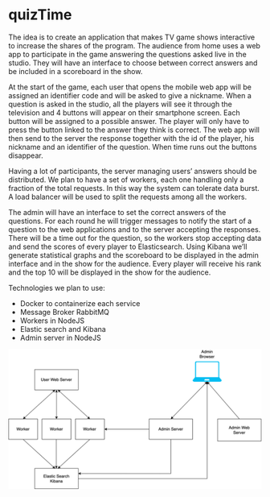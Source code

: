 # quizTime
The idea is to create an application that makes TV game shows interactive to increase the shares of the program. The audience from home uses a web app to participate in the game answering the questions asked live in the studio. They will have an interface to choose between correct answers and be included in a scoreboard in the show.

At the start of the game, each user that opens the mobile web app will be assigned an identifier code and will be asked to give a nickname. When a question is asked in the studio, all the players will see it through the television and 4 buttons will appear on their smartphone screen. Each button will be assigned to a possible answer. The player will only have to press the button linked to the answer they think is correct. The web app will then send to the server the response together with the id of the player, his nickname and an identifier of the question. When time runs out the buttons disappear.

Having a lot of participants, the server managing users’ answers should be distributed. We plan to have a set of workers, each one handling only a fraction of the total requests. In this way the system can tolerate data burst. A load balancer will be used to split the requests among all the workers.

The admin will have an interface to set the correct answers of the questions. For each round he will trigger messages to notify the start of a question to the web applications and to the server accepting the responses. There will be a time out for the question, so the workers stop accepting data and send the scores of every player to Elasticsearch.
Using Kibana we’ll generate statistical graphs and the scoreboard to be displayed in the admin interface and in the show for the audience.
Every player will receive his rank and the top 10 will be displayed in the show for the audience.

Technologies we plan to use:
- Docker to containerize each service
- Message Broker RabbitMQ
- Workers in NodeJS
- Elastic search and Kibana
- Admin server in NodeJS



<img src="newschema.png" width="800"> 
